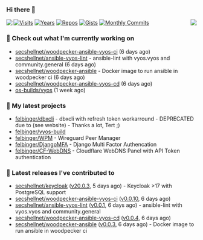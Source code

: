 ### Hi there 👋

<img align="left" src="https://github-readme-stats.vercel.app/api?username=felbinger&theme=dark">
<img align="right" src="https://github-readme-stats.vercel.app/api/top-langs/?username=felbinger&theme=dark">

[![Visits](https://badges.pufler.dev/visits/felbinger/felbinger?style=flat-square&color=black&logo=github)](https://github.com/felbinger)
[![Years](https://badges.pufler.dev/years/felbinger?style=flat-square&color=black&logo=github)](https://github.com/felbinger)
[![Repos](https://badges.pufler.dev/repos/felbinger?style=flat-square&color=black&logo=github)](https://github.com/felbinger?tab=repositories)
[![Gists](https://badges.pufler.dev/gists/felbinger?style=flat-square&color=black&logo=github)](https://gist.github.com/felbinger)
[![Monthly Commits](https://badges.pufler.dev/commits/monthly/felbinger?style=flat-square&color=black&logo=github)](https://github.com/felbinger)

### :construction_worker: Check out what I'm currently working on

- [secshellnet/woodpecker-ansible-vyos-ci](https://github.com/secshellnet/woodpecker-ansible-vyos-ci) (6 days ago)
- [secshellnet/ansible-vyos-lint](https://github.com/secshellnet/ansible-vyos-lint) - ansible-lint with vyos.vyos and community.general (6 days ago)
- [secshellnet/woodpecker-ansible](https://github.com/secshellnet/woodpecker-ansible) - Docker image to run ansible in woodpecker ci (6 days ago)
- [secshellnet/woodpecker-ansible-vyos-cd](https://github.com/secshellnet/woodpecker-ansible-vyos-cd) (6 days ago)
- [os-builds/vyos](https://github.com/os-builds/vyos) (1 week ago)

### :seedling: My latest projects

- [felbinger/dbxcli](https://github.com/felbinger/dbxcli) - dbxcli with refresh token workarround - DEPRECATED due to (see website) - Thanks a lot, Tert ;)
- [felbinger/vyos-build](https://github.com/felbinger/vyos-build)
- [felbinger/WPM](https://github.com/felbinger/WPM) - Wireguard Peer Manager
- [felbinger/DjangoMFA](https://github.com/felbinger/DjangoMFA) - Django Multi Factor Authencation
- [felbinger/CF-WebDNS](https://github.com/felbinger/CF-WebDNS) - Cloudflare WebDNS Panel with API Token authentication

### :telescope: Latest releases I've contributed to

- [secshellnet/keycloak](https://github.com/secshellnet/keycloak) ([v20.0.3](https://github.com/secshellnet/keycloak/releases/tag/v20.0.3), 5 days ago) - Keycloak &gt;17 with PostgreSQL support
- [secshellnet/woodpecker-ansible-vyos-ci](https://github.com/secshellnet/woodpecker-ansible-vyos-ci) ([v0.0.10](https://github.com/secshellnet/woodpecker-ansible-vyos-ci/releases/tag/v0.0.10), 6 days ago)
- [secshellnet/ansible-vyos-lint](https://github.com/secshellnet/ansible-vyos-lint) ([v0.0.1](https://github.com/secshellnet/ansible-vyos-lint/releases/tag/v0.0.1), 6 days ago) - ansible-lint with vyos.vyos and community.general
- [secshellnet/woodpecker-ansible-vyos-cd](https://github.com/secshellnet/woodpecker-ansible-vyos-cd) ([v0.0.4](https://github.com/secshellnet/woodpecker-ansible-vyos-cd/releases/tag/v0.0.4), 6 days ago)
- [secshellnet/woodpecker-ansible](https://github.com/secshellnet/woodpecker-ansible) ([v0.0.3](https://github.com/secshellnet/woodpecker-ansible/releases/tag/v0.0.3), 6 days ago) - Docker image to run ansible in woodpecker ci
